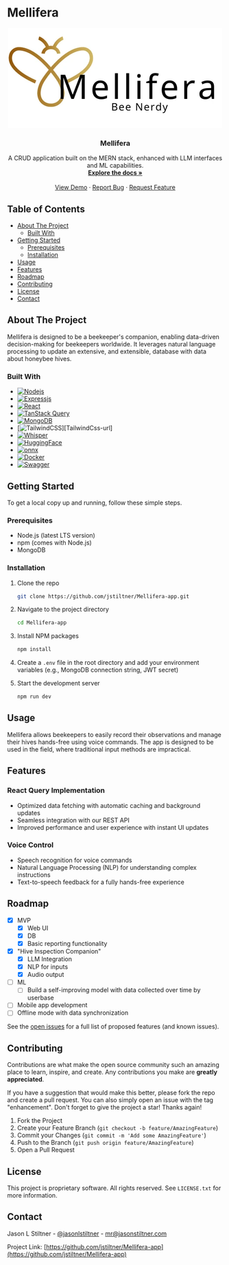 # Mellifera

<div align="center">
  <a href="https://github.com/jstiltner/Mellifera-app">
    <img src="src/images/logo.webp" alt="Logo" width="500" height="232">
  </a>

<h3 align="center">Mellifera</h3>

  <p align="center">
    A CRUD application built on the MERN stack, enhanced with LLM interfaces and ML capabilities.
    <br />
    <a href="https://github.com/jstiltner/Mellifera-app"><strong>Explore the docs »</strong></a>
    <br />
    <br />
    <a href="https://github.com/jstiltner/Mellifera-app">View Demo</a>
    ·
    <a href="https://github.com/jstiltner/Mellifera-app/issues/new?labels=bug&template=bug-report---.md">Report Bug</a>
    ·
    <a href="https://github.com/jstiltner/Mellifera-app/issues/new?labels=enhancement&template=feature-request---.md">Request Feature</a>
  </p>
</div>

## Table of Contents

- [About The Project](#about-the-project)
  - [Built With](#built-with)
- [Getting Started](#getting-started)
  - [Prerequisites](#prerequisites)
  - [Installation](#installation)
- [Usage](#usage)
- [Features](#features)
- [Roadmap](#roadmap)
- [Contributing](#contributing)
- [License](#license)
- [Contact](#contact)

## About The Project

Mellifera is designed to be a beekeeper's companion, enabling data-driven decision-making for beekeepers worldwide. It leverages natural language processing to update an extensive, and extensible, database with data about honeybee hives.

### Built With

- [![Nodejs][Nodejs.org]][Nodejs-url]
- [![Expressjs][Expressjs.com]][Expressjs-url]
- [![React][React.js]][React-url]
- [![TanStack Query][TanStack-Query]][TanStack-Query-url]
- [![MongoDB][MongoDB.com]][MongoDB-url]
- [![TailwindCSS][Tailwindcss.com]][TailwindCss-url]
- [![Whisper][Whisper.com]][Whisper-url]
- [![HuggingFace][HuggingFace.com]][HuggingFace-url]
- [![onnx][onnx.com]][onnx-url]
- [![Docker][docker.com]][docker-url]
- [![Swagger][Swagger.io]][Swagger-url]

## Getting Started

To get a local copy up and running, follow these simple steps.

### Prerequisites

- Node.js (latest LTS version)
- npm (comes with Node.js)
- MongoDB

### Installation

1. Clone the repo
   ```sh
   git clone https://github.com/jstiltner/Mellifera-app.git
   ```
2. Navigate to the project directory
   ```sh
   cd Mellifera-app
   ```
3. Install NPM packages
   ```sh
   npm install
   ```
4. Create a `.env` file in the root directory and add your environment variables (e.g., MongoDB connection string, JWT secret)

5. Start the development server
   ```sh
   npm run dev
   ```

## Usage

Mellifera allows beekeepers to easily record their observations and manage their hives hands-free using voice commands. The app is designed to be used in the field, where traditional input methods are impractical.

## Features

### React Query Implementation

- Optimized data fetching with automatic caching and background updates
- Seamless integration with our REST API
- Improved performance and user experience with instant UI updates

### Voice Control

- Speech recognition for voice commands
- Natural Language Processing (NLP) for understanding complex instructions
- Text-to-speech feedback for a fully hands-free experience

## Roadmap

- [x] MVP
  - [x] Web UI
  - [x] DB
  - [x] Basic reporting functionality
- [x] "Hive Inspection Companion"
  - [x] LLM Integration
  - [x] NLP for inputs
  - [x] Audio output
- [ ] ML
  - [ ] Build a self-improving model with data collected over time by userbase
- [ ] Mobile app development
- [ ] Offline mode with data synchronization

See the [open issues](https://github.com/jstiltner/Mellifera-app/issues) for a full list of proposed features (and known issues).

## Contributing

Contributions are what make the open source community such an amazing place to learn, inspire, and create. Any contributions you make are **greatly appreciated**.

If you have a suggestion that would make this better, please fork the repo and create a pull request. You can also simply open an issue with the tag "enhancement".
Don't forget to give the project a star! Thanks again!

1. Fork the Project
2. Create your Feature Branch (`git checkout -b feature/AmazingFeature`)
3. Commit your Changes (`git commit -m 'Add some AmazingFeature'`)
4. Push to the Branch (`git push origin feature/AmazingFeature`)
5. Open a Pull Request

## License

This project is proprietary software. All rights reserved. See `LICENSE.txt` for more information.

## Contact

Jason L Stiltner - [@jasonlstiltner](https://x.com/jasonlstiltner) - mr@jasonstiltner.com

Project Link: [https://github.com/jstiltner/Mellifera-app](https://github.com/jstiltner/Mellifera-app)

<!-- MARKDOWN LINKS & IMAGES -->
[React.js]: https://img.shields.io/badge/React-20232A?style=for-the-badge&logo=react&logoColor=61DAFB
[React-url]: https://reactjs.org/
[Bootstrap.com]: https://img.shields.io/badge/Bootstrap-563D7C?style=for-the-badge&logo=bootstrap&logoColor=white
[Tailwindcss.com]: https://img.shields.io/badge/Tailwind%20CSS-06B6D4?logo=tailwindcss&logoColor=fff&style=for-the-badge
[Tailwind-url]: https://tailwindcss.com
[Expressjs.com]: https://img.shields.io/badge/express-000000?style=for-the-badge&logo=express&logocolor=white
[Expressjs-url]: https://expressjs.com
[Nodejs.org]: https://img.shields.io/badge/nodejs-FFFFFF?style=for-the-badge&logo=node.js&logoColor=5FA04E
[Nodejs-url]: https://nodejs.org
[MongoDB.com]: https://img.shields.io/badge/mongodb-47A248?style=for-the-badge&logo=MongoDB&logoColor=47A248&labelColor=000000&color=47A248&
[MongoDB-url]: https://mongodb.com
[TanStack-Query]: https://img.shields.io/badge/TanStack%20Query-FF4154?style=for-the-badge&logo=reactquery&logoColor=white
[TanStack-Query-url]: https://tanstack.com/query/latest
[Whisper-url]: https://github.com/openai/whisper
[Whisper.com]: https://img.shields.io/badge/OpenAI-412991?logo=openai&logoColor=fff&style=flat
[HuggingFace-url]: https://huggingface.co/
[HuggingFace.com]: https://img.shields.io/badge/Hugging%20Face-FFD21E?logo=huggingface&logoColor=000&style=flat
[onnx.com]: https://img.shields.io/badge/ONNX-005CED?logo=onnx&logoColor=fff&style=flat
[onnx-url]: https://onnx.ai
[docker.com]: https://www.docker.com
[docker-url]: https://img.shields.io/badge/Docker-2496ED?logo=docker&logoColor=fff&style=flat
[swagger.io]: https://img.shields.io/badge/Swagger-85EA2D?logo=swagger&logoColor=000&style=flat
[swagger-url]: https://img.shields.io/badge/Swagger-85EA2D?logo=swagger&logoColor=000&style=flat